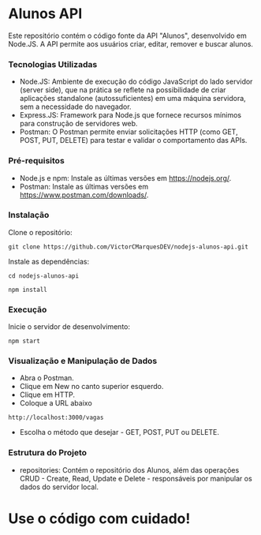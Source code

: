 
# Alunos API

Este repositório contém o código fonte da API "Alunos", desenvolvido em Node.JS. A API permite aos usuários criar, editar, remover e buscar alunos.

### Tecnologias Utilizadas

* Node.JS: Ambiente de execução do código JavaScript do lado servidor (server side), que na prática se reflete na possibilidade de criar aplicações standalone (autossuficientes) em uma máquina servidora, sem a necessidade do navegador.
* Express.JS: Framework para Node.js que fornece recursos mínimos para construção de servidores web.
* Postman: O Postman permite enviar solicitações HTTP (como GET, POST, PUT, DELETE) para testar e validar o comportamento das APIs.

### Pré-requisitos
* Node.js e npm: Instale as últimas versões em https://nodejs.org/.
* Postman: Instale as últimas versões em https://www.postman.com/downloads/.

### Instalação
Clone o repositório:
```
git clone https://github.com/VictorCMarquesDEV/nodejs-alunos-api.git
```


Instale as dependências:
```
cd nodejs-alunos-api
```
```
npm install
```

### Execução
Inicie o servidor de desenvolvimento:
```
npm start
```

### Visualização e Manipulação de Dados
* Abra o Postman.
* Clique em New no canto superior esquerdo.
* Clique em HTTP.
* Coloque a URL abaixo
```
http://localhost:3000/vagas
```
* Escolha o método que desejar - GET, POST, PUT ou DELETE.

### Estrutura do Projeto
* repositories: Contém o repositório dos Alunos, além das operações CRUD - Create, Read, Update e Delete - responsáveis por manipular os dados do servidor local.

# Use o código com cuidado!
